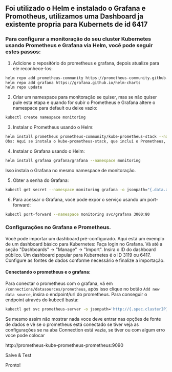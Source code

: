## Foi utilizado o Helm e instalado o Grafana e Promotheus, utilizamos uma Dashboard ja existente propria para Kubernets de id 6417


### Para configurar a monitoração do seu cluster Kubernetes usando Prometheus e Grafana via Helm, você pode seguir estes passos:
1) Adicione o repositório do prometheus e grafana, depois atualize para ele reconhece-los: 
```bash
helm repo add prometheus-community https://prometheus-community.github.io/helm-charts
helm repo add grafana https://grafana.github.io/helm-charts
helm repo update
```

2) Criar um namespace para monitoração se quiser, mas se não quiser pule esta etapa e quando for subir o Prometheus e Grafana altere o namespace para default ou deixe vazio:
```bash
kubectl create namespace monitoring
```

3) Instalar o Prometheus usando o Helm:
```bash
helm install prometheus prometheus-community/kube-prometheus-stack --namespace monitoring
Obs: Aqui se instala o kube-prometheus-stack, que inclui o Prometheus, Alertmanager, e vários exporters para monitorar o cluster Kubernetes.
```

4) Instalar o Grafana usando o Helm:
```bash
helm install grafana grafana/grafana --namespace monitoring
```
Isso instala o Grafana no mesmo namespace de monitoração.


5) Obter a senha do Grafana:
```bash
kubectl get secret --namespace monitoring grafana -o jsonpath="{.data.admin-password}" | base64 --decode ; echo
```

6) Para acessar o Grafana, você pode expor o serviço usando um port-forward:
```bash
kubectl port-forward --namespace monitoring svc/grafana 3000:80
```

### Configurações no Grafana e Prometheus.
Você pode importar um dashboard pré-configurado. Aqui está um exemplo de um dashboard básico para Kubernetes:
Faça login no Grafana.
Vá até a seção "Dashboards" -> "Manage" -> "Import".
Insira o ID do dashboard público. Um dashboard popular para Kubernetes é o ID 3119 ou 6417.
Configure as fontes de dados conforme necessário e finalize a importação.

#### Conectando o prometheus e o grafana:

Para conectar o prometheus com o grafana, vá em `/connections/datasources/prometheus`, após isso clique no botão `Add new data source`, insira o endpoint/url do prometheus.
Para conseguir o endpoint através do kubectl basta:
```bash
kubectl get svc prometheus-server -o jsonpath='http://{.spec.clusterIP}:{.spec.ports[0].port}'
```

Se mesmo assim não mostrar nada voce deve entrar nas opções de fonte de dados e vê se o prometheus está conectado se tiver veja as configurações se na aba Connection está vazia, se tiver ou com algum erro voce pode colocar 

http://prometheus-kube-prometheus-prometheus:9090

Salve & Test

Pronto!